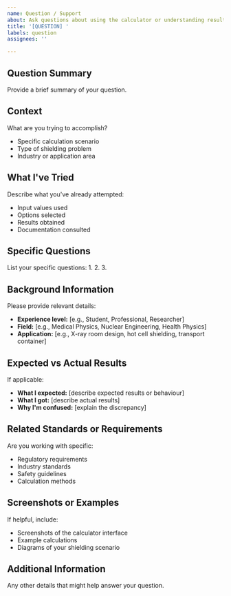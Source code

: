 ```yaml
---
name: Question / Support
about: Ask questions about using the calculator or understanding results
title: '[QUESTION] '
labels: question
assignees: ''

---
```


## Question Summary
Provide a brief summary of your question.

## Context
What are you trying to accomplish?
- Specific calculation scenario
- Type of shielding problem
- Industry or application area

## What I've Tried
Describe what you've already attempted:
- Input values used
- Options selected
- Results obtained
- Documentation consulted

## Specific Questions
List your specific questions:
1. 
2. 
3. 

## Background Information
Please provide relevant details:
- **Experience level:** [e.g., Student, Professional, Researcher]
- **Field:** [e.g., Medical Physics, Nuclear Engineering, Health Physics]
- **Application:** [e.g., X-ray room design, hot cell shielding, transport container]

## Expected vs Actual Results
If applicable:
- **What I expected:** [describe expected results or behaviour]
- **What I got:** [describe actual results]
- **Why I'm confused:** [explain the discrepancy]

## Related Standards or Requirements
Are you working with specific:
- Regulatory requirements
- Industry standards
- Safety guidelines
- Calculation methods

## Screenshots or Examples
If helpful, include:
- Screenshots of the calculator interface
- Example calculations
- Diagrams of your shielding scenario

## Additional Information
Any other details that might help answer your question.